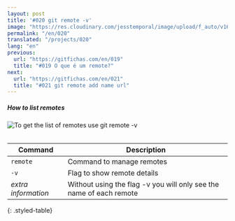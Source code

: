 ```yaml
---
layout: post
title: '#020 git remote -v'
image: "https://res.cloudinary.com/jesstemporal/image/upload/f_auto/v1642878597/gitfichas/en/020/thumbnail_ea8qhq.jpg"
permalink: "/en/020"
translated: "/projects/020"
lang: "en"
previous:
  url: "https://gitfichas.com/en/019"
  title: "#019 O que é um remote?"
next:
  url: "https://gitfichas.com/en/021"
  title: "#021 git remote add name url"
---
```

##### How to list remotes

<img alt="To get the list of remotes use git remote -v" src="https://res.cloudinary.com/jesstemporal/image/upload/v1642878597/gitfichas/en/020/full_vimfra.jpg"><br><br>

| Command | Description |
|---------|-------------|
| `remote` | Command to manage remotes |
| `-v` | Flag to show remote details |
| _extra information_ | Without using the flag -v you will only see the name of each remote |
{: .styled-table}

